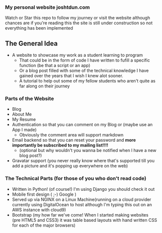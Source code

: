 ### My personal website joshtdun.com 
Watch or Star this repo to follow my journey or visit the
website although chances are if you're reading this the site is still
under construction so not everything has been implemented

## The General Idea

* A website to showcase my work as a student learning to program
  * That could be in the form of code I have written to fufill a 
specific function (be that a script or an app)
  * Or a blog post filled with some of the technical knowledge I 
have gained over the years that I wish I knew alot sooner.
  * A tutorial to help out some of my fellow students who aren't
quite as far along on their journey

### Parts of the Website
* Blog
* About Me
* My Resume
* Authentication so that you can comment on my Blog or 
(maybe use an App I made)
  * Obviously the comment area will support markdown
* Email backend so that you can reset your password and 
**more importantly be subscribed to my mailing list!!!!**
  * (optional but why wouldn't you wanna be notified when I have a 
new blog post?)
* Gravatar support (you never really know where that's supported 
till you add a picture and it's popping up everywhere on the web)

### The Technical Parts (for those of you who don't read code)
* Written in Python! (of course!) I'm using Django you should 
check it out
* Mobile first design ( ;-) Google )
* Served up via NGINX on a Linux Machine(running on a cloud 
provider currently using DigitalOcean to host although I'm 
typing this out on an AWS instance with cloud9)
* Bootstrap (my how far we've come! When I started making websites 
(pre HTML5 and CSS3) it was table based layouts with hand written 
CSS for each of the major browsers)